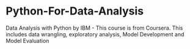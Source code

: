 # Python-For-Data-Analysis
Data Analysis with Python by IBM - This course is from Coursera. This includes data wrangling, exploratory analysis, Model Development and Model Evaluation
